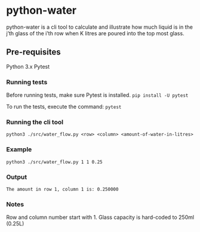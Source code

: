 # python-water
python-water is a cli tool to calculate and illustrate how much liquid is in the j’th glass of the i’th row when K litres are poured into the top most glass.

## Pre-requisites
Python 3.x
Pytest

### Running tests
Before running tests, make sure Pytest is installed.
`pip install -U pytest`

To run the tests, execute the command:
`pytest`

### Running the cli tool
`python3 ./src/water_flow.py <row> <column> <amount-of-water-in-litres>`

### Example
`python3 ./src/water_flow.py 1 1 0.25`

### Output
`The amount in row 1, column 1 is: 0.250000`

### Notes
Row and column number start with 1.
Glass capacity is hard-coded to 250ml (0.25L)
